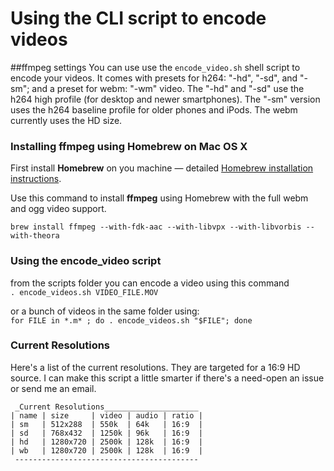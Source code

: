 # Using the CLI script to encode videos

##ffmpeg settings 
You can use use the `encode_video.sh` shell script to encode your videos. It comes with presets for h264: "-hd", "-sd", and "-sm"; and a preset for webm: "-wm" video. The "-hd" and "-sd" use the h264 high profile (for desktop and newer smartphones). The "-sm" version uses the h264 baseline profile for older phones and iPods. The webm currently uses the HD size.

### Installing ffmpeg using Homebrew on Mac OS X

First install __Homebrew__ on you machine — detailed [Homebrew installation instructions](http://brew.sh/).

Use this command to install __ffmpeg__ using Homebrew with the full webm and ogg  video support.
 
```brew install ffmpeg --with-fdk-aac --with-libvpx --with-libvorbis --with-theora```  

### Using the encode_video script
from the scripts folder you can encode a video using this command  
```. encode_videos.sh VIDEO_FILE.MOV```
  
or a bunch of videos in the same folder using:  
```for FILE in *.m* ; do . encode_videos.sh "$FILE"; done``` 

### Current Resolutions

Here's a list of the current resolutions. They are targeted for a 16:9 HD source.
I can make this script a little smarter if there's a need-open an issue or send me an email. 

	 _Current Resolutions_____________________
	| name | size     | video | audio | ratio |
	| sm   | 512x288  | 550k  | 64k   | 16:9  |
	| sd   | 768x432  | 1250k | 96k   | 16:9  |
	| hd   | 1280x720 | 2500k | 128k  | 16:9  |
	| wb   | 1280x720 | 2500k | 128k  | 16:9  |
	 -----------------------------------------


  
